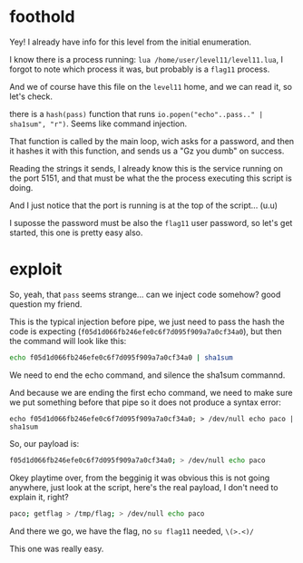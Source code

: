 # foothold

Yey! I already have info for this level from the initial enumeration.

I know there is a process running: `lua /home/user/level11/level11.lua`, I
forgot to note which process it was, but probably is a `flag11` process.

And we of course have this file on the `level11` home, and we can read it, so
let's check.

there is a `hash(pass)` function that runs
`io.popen("echo"..pass.." | sha1sum", "r")`. Seems like command injection.

That function is called by the main loop, wich asks for a password, and then
it hashes it with this function, and sends us a "Gz you dumb" on success.

Reading the strings it sends, I already know this is the service running on
the port 5151, and that must be what the the process executing this script is
doing.

And I just notice that the port is running is at the top of the script... (u.u)

I suposse the password must be also the `flag11` user password, so let's get
started, this one is pretty easy also.

# exploit

So, yeah, that `pass` seems strange... can we inject code somehow? good question
my friend.

This is the typical injection before pipe, we just need to pass the hash the
code is expecting (`f05d1d066fb246efe0c6f7d095f909a7a0cf34a0`), but then
the command will look like this:
```bash
echo f05d1d066fb246efe0c6f7d095f909a7a0cf34a0 | sha1sum
```

We need to end the echo command, and silence the sha1sum commannd.

And because we are ending the first echo command, we need to make sure we put
something before that pipe so it does not produce a syntax error:
```
echo f05d1d066fb246efe0c6f7d095f909a7a0cf34a0; > /dev/null echo paco | sha1sum
```

So, our payload is:
```bash
f05d1d066fb246efe0c6f7d095f909a7a0cf34a0; > /dev/null echo paco
```

Okey playtime over, from the begginig it was obvious this is not going anywhere,
just look at the script, here's the real payload, I don't need to explain it,
right?
```bash
paco; getflag > /tmp/flag; > /dev/null echo paco
```

And there we go, we have the flag, no `su flag11` needed, `\(>.<)/`

This one was really easy.
